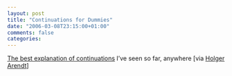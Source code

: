 ```yaml
---
layout: post
title: "Continuations for Dummies"
date: "2006-03-08T23:15:00+01:00"
comments: false
categories: 
---
```


<p><a href="http://idea-log.blogspot.com/2005/10/why-are-continuations-so-confusing-and.html">The best explanation of continuations</a> I&#8217;ve seen so far, anywhere [via <a href="http://www.holgerarendt.de/uncommented/#2418">Holger Arendt</a>]</p>


